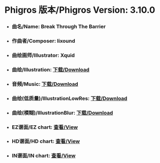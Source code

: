 
# Phigros 版本/Phigros Version:  3.10.0

- ### __曲名/Name:  Break Through The Barrier__

- ### __作曲者/Composer:  lixound__

- ### __曲绘画师/Illustrator:  Xquid__

- ### __曲绘/Illustration:  [下载/Download](https://github.com/Po6647A/WebAssests/releases/download/3.10.0/1097.png)__

- ### __音频/Music:  [下载/Download](https://github.com/Po6647A/WebAssests/releases/download/3.10.0/1740.ogg)__

- ### __曲绘(低质量)/IllustrationLowRes:  [下载/Download](https://github.com/Po6647A/WebAssests/releases/download/3.10.0/1589.png)__

- ### __曲绘(模糊)/IllustrationBlur:  [下载/Download](https://github.com/Po6647A/WebAssests/releases/download/3.10.0/0)__


- ### __EZ谱面/EZ chart:  [查看/View](./EZ.json/index.html)__

- ### __HD谱面/HD chart:  [查看/View](./HD.json/index.html)__

- ### __IN谱面/IN chart:  [查看/View](./IN.json/index.html)__
